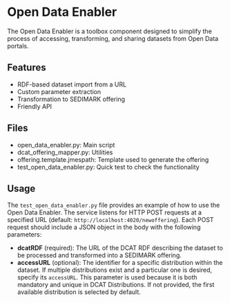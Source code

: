 # Open Data Enabler

The Open Data Enabler is a toolbox component designed to simplify the process of accessing, transforming, and sharing datasets from Open Data portals.

## Features

- RDF-based dataset import from a URL
- Custom parameter extraction
- Transformation to SEDIMARK offering
- Friendly API

## Files

- open_data_enabler.py: Main script
- dcat_offering_mapper.py: Utilities
- offering.template.jmespath: Template used to generate the offering
- test_open_data_enabler.py: Quick test to check the functionality

## Usage

The `test_open_data_enabler.py` file provides an example of how to use the Open Data Enabler. The service listens for HTTP POST requests at a specified URL (default: `http://localhost:4020/newoffering`). Each POST request should include a JSON object in the body with the following parameters:

- **dcatRDF** (required): The URL of the DCAT RDF describing the dataset to be processed and transformed into a SEDIMARK offering.
- **accessURL** (optional): The identifier for a specific distribution within the dataset. If multiple distributions exist and a particular one is desired, specify its `accessURL`. This parameter is used because it is both mandatory and unique in DCAT Distributions. If not provided, the first available distribution is selected by default.